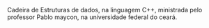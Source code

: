 Cadeira de Estruturas de dados, na linguagem C++, ministrada pelo professor Pablo maycon, na universidade federal do ceará.
